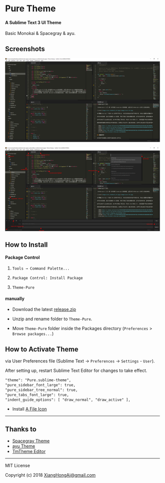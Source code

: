 # Pure Theme

#### A Sublime Text 3 UI Theme

Basic Monokai & Spacegray & ayu.

## Screenshots

![screenshots 1](https://raw.githubusercontent.com/xianghongai/Theme-Pure/master/screenshots/2018-02-12_02-44-23.png)

![screenshots 2](https://raw.githubusercontent.com/xianghongai/Theme-Pure/master/screenshots/2018-02-12_02-45-04.png)


## How to Install

#### Package Control

1. `Tools → Command Palette...`

2. `Package Control: Install Package`

3. `Theme-Pure`


#### manually

- Download the latest [release.zip](https://github.com/xianghongai/Theme-Pure/archive/master.zip)

- Unzip and rename folder to `Theme-Pure`.

- Move `Theme-Pure` folder inside the Packages directory (`Preferences` > `Browse packages...`)


## How to Activate Theme

via User Preferences file (Sublime Text -> `Preferences` -> `Settings` - `User`).

After setting up, restart Sublime Text Editor for changes to take effect.


```
"theme": "Pure.sublime-theme",
"pure_sidebar_font_large": true,
"pure_sidebar_tree_normal": true,
"pure_tabs_font_large": true,
"indent_guide_options": [ "draw_normal", "draw_active" ],
```

- Install [A File Icon](https://github.com/ihodev/a-file-icon)

---

## Thanks to

- [Spacegray Theme](https://github.com/kkga/spacegray)
- [ayu Theme](https://github.com/dempfi/ayu)
- [TmTheme Editor](https://tmtheme-editor.herokuapp.com/)

---

MIT License

Copyright (c) 2018 XiangHongAi@gmail.com